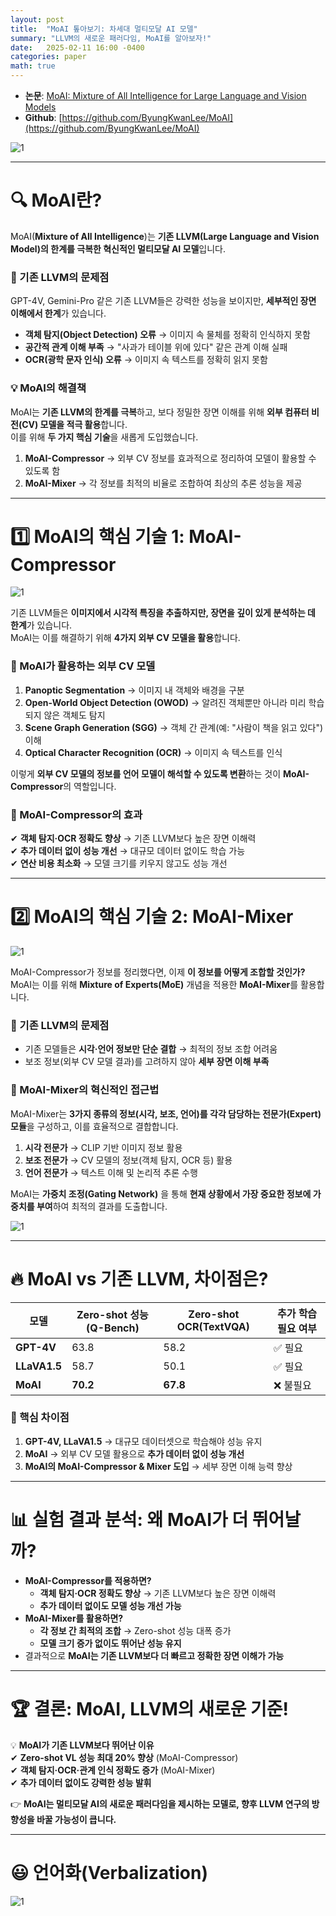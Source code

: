 ```yaml
---
layout: post  
title:  "MoAI 톺아보기: 차세대 멀티모달 AI 모델"  
summary: "LLVM의 새로운 패러다임, MoAI를 알아보자!"  
date:   2025-02-11 16:00 -0400  
categories: paper  
math: true  
---
```


- **논문**: [MoAI: Mixture of All Intelligence for Large Language and Vision Models](https://arxiv.org/abs/2403.07508)  
- **Github**: [https://github.com/ByungKwanLee/MoAI](https://github.com/ByungKwanLee/MoAI)  



![1](/assets/img/post_img/moai/1.gif)



---

# 🔍 MoAI란?  
MoAI(**Mixture of All Intelligence**)는 **기존 LLVM(Large Language and Vision Model)의 한계를 극복한 혁신적인 멀티모달 AI 모델**입니다.  

### 🎯 기존 LLVM의 문제점  
GPT-4V, Gemini-Pro 같은 기존 LLVM들은 강력한 성능을 보이지만, **세부적인 장면 이해에서 한계**가 있습니다.  
- **객체 탐지(Object Detection) 오류** → 이미지 속 물체를 정확히 인식하지 못함  
- **공간적 관계 이해 부족** → "사과가 테이블 위에 있다" 같은 관계 이해 실패  
- **OCR(광학 문자 인식) 오류** → 이미지 속 텍스트를 정확히 읽지 못함  

### 💡 MoAI의 해결책  
MoAI는 **기존 LLVM의 한계를 극복**하고, 보다 정밀한 장면 이해를 위해 **외부 컴퓨터 비전(CV) 모델을 적극 활용**합니다.  
이를 위해 **두 가지 핵심 기술**을 새롭게 도입했습니다.  
1. **MoAI-Compressor** → 외부 CV 정보를 효과적으로 정리하여 모델이 활용할 수 있도록 함  
2. **MoAI-Mixer** → 각 정보를 최적의 비율로 조합하여 최상의 추론 성능을 제공  

---

# 1️⃣ MoAI의 핵심 기술 1: MoAI-Compressor  



![1](/assets/img/post_img/moai/1.png)  



기존 LLVM들은 **이미지에서 시각적 특징을 추출하지만, 장면을 깊이 있게 분석하는 데 한계**가 있습니다.  
MoAI는 이를 해결하기 위해 **4가지 외부 CV 모델을 활용**합니다.  

### 🔹 MoAI가 활용하는 외부 CV 모델  
1. **Panoptic Segmentation** → 이미지 내 객체와 배경을 구분  
2. **Open-World Object Detection (OWOD)** → 알려진 객체뿐만 아니라 미리 학습되지 않은 객체도 탐지  
3. **Scene Graph Generation (SGG)** → 객체 간 관계(예: "사람이 책을 읽고 있다") 이해  
4. **Optical Character Recognition (OCR)** → 이미지 속 텍스트를 인식  

이렇게 **외부 CV 모델의 정보를 언어 모델이 해석할 수 있도록 변환**하는 것이 **MoAI-Compressor**의 역할입니다.  

### 🔹 MoAI-Compressor의 효과  
✔ **객체 탐지·OCR 정확도 향상** → 기존 LLVM보다 높은 장면 이해력  
✔ **추가 데이터 없이 성능 개선** → 대규모 데이터 없이도 학습 가능  
✔ **연산 비용 최소화** → 모델 크기를 키우지 않고도 성능 개선  


---

# 2️⃣ MoAI의 핵심 기술 2: MoAI-Mixer  



![1](/assets/img/post_img/moai/2.png)  



MoAI-Compressor가 정보를 정리했다면, 이제 **이 정보를 어떻게 조합할 것인가?**  
MoAI는 이를 위해 **Mixture of Experts(MoE)** 개념을 적용한 **MoAI-Mixer**를 활용합니다.  

### 🔹 기존 LLVM의 문제점  
- 기존 모델들은 **시각·언어 정보만 단순 결합** → 최적의 정보 조합 어려움  
- 보조 정보(외부 CV 모델 결과)를 고려하지 않아 **세부 장면 이해 부족**  

### 🔹 MoAI-Mixer의 혁신적인 접근법  
MoAI-Mixer는 **3가지 종류의 정보(시각, 보조, 언어)를 각각 담당하는 전문가(Expert) 모듈**을 구성하고, 이를 효율적으로 결합합니다.  
1. **시각 전문가** → CLIP 기반 이미지 정보 활용  
2. **보조 전문가** → CV 모델의 정보(객체 탐지, OCR 등) 활용  
3. **언어 전문가** → 텍스트 이해 및 논리적 추론 수행  

MoAI는 **가중치 조정(Gating Network)** 을 통해 **현재 상황에서 가장 중요한 정보에 가중치를 부여**하여 최적의 결과를 도출합니다.  



![1](/assets/img/post_img/moai/3.png)  




---

# 🔥 MoAI vs 기존 LLVM, 차이점은?  

| 모델 | Zero-shot 성능(Q-Bench) | Zero-shot OCR(TextVQA) | 추가 학습 필요 여부 |  
|------|----------------|----------------|----------------|  
| **GPT-4V** | 63.8 | 58.2 | ✅ 필요 |  
| **LLaVA1.5** | 58.7 | 50.1 | ✅ 필요 |  
| **MoAI** | **70.2** | **67.8** | ❌ 불필요 |  

### 📌 핵심 차이점  
1. **GPT-4V, LLaVA1.5** → 대규모 데이터셋으로 학습해야 성능 유지  
2. **MoAI** → 외부 CV 모델 활용으로 **추가 데이터 없이 성능 개선**  
3. **MoAI의 MoAI-Compressor & Mixer 도입** → 세부 장면 이해 능력 향상  

---

# 📊 실험 결과 분석: 왜 MoAI가 더 뛰어날까?  
- **MoAI-Compressor를 적용하면?**  
  - **객체 탐지·OCR 정확도 향상** → 기존 LLVM보다 높은 장면 이해력  
  - **추가 데이터 없이도 모델 성능 개선 가능**  
- **MoAI-Mixer를 활용하면?**  
  - **각 정보 간 최적의 조합** → Zero-shot 성능 대폭 증가  
  - **모델 크기 증가 없이도 뛰어난 성능 유지**  
- 결과적으로 **MoAI는 기존 LLVM보다 더 빠르고 정확한 장면 이해가 가능**  

---

# 🏆 결론: MoAI, LLVM의 새로운 기준!  

💡 **MoAI가 기존 LLVM보다 뛰어난 이유**  
✔ **Zero-shot VL 성능 최대 20% 향상** (MoAI-Compressor)  
✔ **객체 탐지·OCR·관계 인식 정확도 증가** (MoAI-Mixer)  
✔ **추가 데이터 없이도 강력한 성능 발휘**  

👉 **MoAI는 멀티모달 AI의 새로운 패러다임을 제시하는 모델로, 향후 LLVM 연구의 방향성을 바꿀 가능성이 큽니다.**  

---

# 😃 언어화(Verbalization)



![1](/assets/img/post_img/moai/4.png)  

